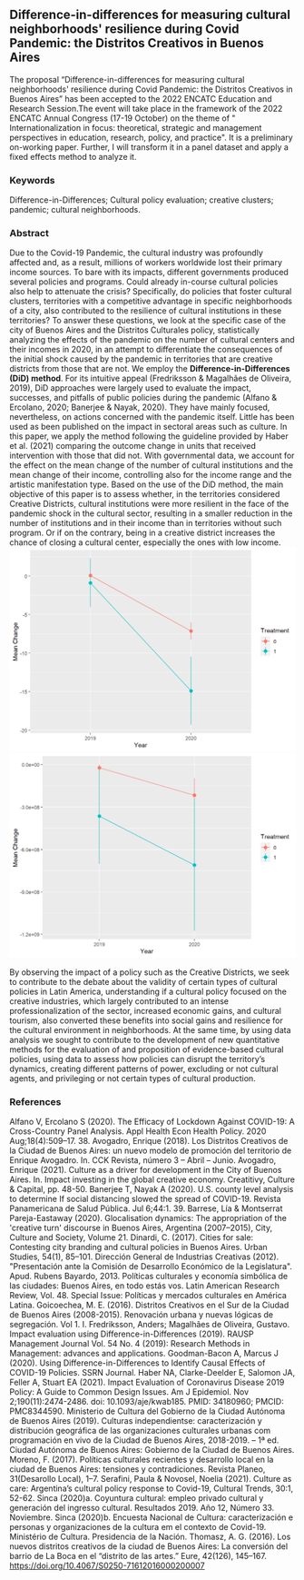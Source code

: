## Difference-in-differences for measuring cultural neighborhoods' resilience during Covid Pandemic: the Distritos Creativos in Buenos Aires

The proposal “Difference-in-differences for measuring cultural neighborhoods' resilience during Covid Pandemic: the Distritos Creativos in Buenos Aires” has been accepted to the 2022 ENCATC Education and Research Session.The event will take place in the framework of the 2022 ENCATC Annual Congress (17-19 October) on the theme of " Internationalization in focus:  theoretical, strategic and management perspectives in education, research, policy, and practice". 
It is a preliminary on-working paper. Further, I will transform it in a panel dataset and apply a fixed effects method to analyze it. 
### Keywords
Difference-in-Differences; Cultural policy evaluation; creative clusters; pandemic; cultural neighborhoods.
### Abstract
 Due to the Covid-19 Pandemic, the cultural industry was profoundly affected and, as a result, millions of workers worldwide lost their primary income sources. To bare with its impacts, different governments produced several policies and programs. Could already in-course cultural policies also help to attenuate the crisis? Specifically, do policies that foster cultural clusters, territories with a competitive advantage in specific neighborhoods of a city, also contributed to the resilience of cultural institutions in these territories? To answer these questions, we look at the specific case of the city of Buenos Aires and the Distritos Culturales policy, statistically analyzing the effects of the pandemic on the number of cultural centers and their incomes in 2020, in an attempt to differentiate the consequences of the initial shock caused by the pandemic in territories that are creative districts from those that are not. 
We employ the **Difference-in-Differences (DiD) method**. For its intuitive appeal (Fredriksson & Magalhães de Oliveira, 2019), DiD approaches were largely used to evaluate the impact, successes, and pitfalls of public policies during the pandemic (Alfano & Ercolano, 2020; Banerjee & Nayak, 2020). They have mainly focused, nevertheless, on actions concerned with the pandemic itself. Little has been used as been published on the impact in sectoral areas such as culture. In this paper, we apply the method following the guideline provided by Haber et al. (2021) comparing the outcome change in units that received intervention with those that did not. With governmental data, we account for the effect on the mean change of the number of cultural institutions and the mean change of their income, controlling also for the income range and the artistic manifestation type. 
Based on the use of the DiD method, the main objective of this paper is to assess whether, in the territories considered Creative Districts, cultural institutions were more resilient in the face of the pandemic shock in the cultural sector, resulting in a smaller reduction in the number of institutions and in their income than in territories without such program. Or if on the contrary, being in a creative district increases the chance of closing a cultural center, especially the ones with low income.
![](https://github.com/rennnas/Diff-in-Diff-papper/blob/main/diffindiff1.png)
![](https://github.com/rennnas/Diff-in-Diff-papper/blob/main/diffindiff2.png)

By observing the impact of a policy such as the Creative Districts, we seek to contribute to the debate about the validity of certain types of cultural policies in Latin America, understanding if a cultural policy focused on the creative industries, which largely contributed to an intense professionalization of the sector, increased economic gains, and cultural tourism, also converted these benefits into social gains and resilience for the cultural environment in neighborhoods. At the same time, by using data analysis we sought to contribute to the development of new quantitative methods for the evaluation of and proposition of evidence-based cultural policies, using data to assess how policies can disrupt the territory’s dynamics, creating different patterns of power, excluding or not cultural agents, and privileging or not certain types of cultural production.


### References

Alfano V, Ercolano S (2020). The Efficacy of Lockdown Against COVID-19: A Cross-Country Panel Analysis. Appl Health Econ Health Policy. 2020 Aug;18(4):509–17. 38. 
Avogadro, Enrique (2018). Los Distritos Creativos de la Ciudad de Buenos Aires: un nuevo modelo de promoción del territorio de Enrique Avogadro. In. CCK Revista, número 3 – Abril – Junio.
Avogadro, Enrique (2021). Culture as a driver for development in the City of Buenos Aires. In. Impact investing in the global creative economy. Creatitivy, Culture & Capital, pp. 48-50.
Banerjee T, Nayak A (2020). U.S. county level analysis to determine If social distancing slowed the spread of COVID-19. Revista Panamericana de Salud Pública. Jul 6;44:1. 39. 
Barrese, Lía & Montserrat Pareja-Eastaway (2020). Glocalisation dynamics: The appropriation of the 'creative turn' discourse in Buenos Aires, Argentina (2007–2015), City, Culture and Society, Volume 21.
Dinardi, C. (2017). Cities for sale: Contesting city branding and cultural policies in Buenos Aires. Urban Studies, 54(1), 85–101.
Dirección General de Industrias Creativas (2012). "Presentación ante la Comisión de Desarrollo Económico de la Legislatura". Apud. Rubens Bayardo, 2013. Políticas culturales y economía simbólica de las ciudades: Buenos Aires, en todo estás vos. Latin American Research Review, Vol. 48.  Special Issue: Políticas y mercados culturales en América Latina.
Goicoechea, M. E. (2016). Distritos Creativos en el Sur de la Ciudad de Buenos Aires (2008-2015). Renovación urbana y nuevas lógicas de segregación. Vol 1. I.
Fredriksson, Anders; Magalhães de Oliveira, Gustavo. Impact evaluation using Difference-in-Differences (2019). RAUSP Management Journal Vol. 54 No. 4 (2019): Research Methods in Management: advances and applications.
Goodman-Bacon A, Marcus J (2020). Using Difference-in-Differences to Identify Causal Effects of COVID-19 Policies. SSRN Journal. 
Haber NA, Clarke-Deelder E, Salomon JA, Feller A, Stuart EA (2021). Impact Evaluation of Coronavirus Disease 2019 Policy: A Guide to Common Design Issues. Am J Epidemiol. Nov 2;190(11):2474-2486. doi: 10.1093/aje/kwab185. PMID: 34180960; PMCID: PMC8344590.
Ministerio de Cultura del Gobierno de la Ciudad Autónoma de Buenos Aires (2019). Culturas independientse: caracterización y distribución geográfica de las organizaciones culturales urbanas com programación en vivo de la Ciudad de Buenos Aires, 2018-2019. – 1ª ed. Ciudad Autónoma de Buenos Aires: Gobierno de la Ciudad de Buenos Aires.
Moreno, F. (2017). Políticas culturales recientes y desarrollo local en la ciudad de Buenos Aires: tensiones y contradiciones. Revista Planeo, 31(Desarollo Local), 1–7.
Serafini, Paula & Novosel, Noelia (2021). Culture as care: Argentina’s cultural policy response to Covid-19, Cultural Trends, 30:1, 52-62.
Sinca (2020)a. Coyuntura cultural: empleo privado cultural y generación del ingresso cultural. Resultados 2019. Año 12, Número 33. Noviembre.
Sinca (2020)b. Encuesta Nacional de Cultura: caracterización e personas y organizaciones de la cultura em el contexto de Covid-19. Ministério de Cultura. Presidencia de la Nación.
Thomasz, A. G. (2016). Los nuevos distritos creativos de la ciudad de Buenos Aires: La conversión del barrio de La Boca en el “distrito de las artes.” Eure, 42(126), 145–167. https://doi.org/10.4067/S0250-71612016000200007

